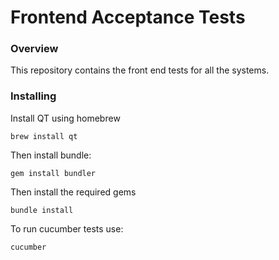 Frontend Acceptance Tests
===============

### Overview

This repository contains the front end tests for all the systems.

### Installing

Install QT using homebrew

```
brew install qt
```

Then install bundle:

```
gem install bundler
```

Then install the required gems

```
bundle install
```

To run cucumber tests use:

```
cucumber
```
